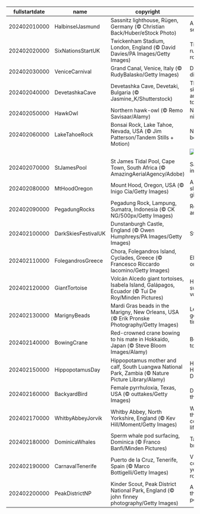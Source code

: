 |fullstartdate|name|copyright|title|image|
|--|--|--|--|--|
202402010000|HalbinselJasmund|Sassnitz lighthouse, Rügen, Germany (© Christian Back/Huber/eStock Photo)|A frozen sentinel|![](/en-GB/2024/02/202402010000HalbinselJasmund.jpg)|
202402020000|SixNationsStartUK|Twickenham Stadium, London, England (© David Davies/PA Images/Getty Images)|Time to ruck and roll|![](/en-GB/2024/02/202402020000SixNationsStartUK.jpg)|
202402030000|VeniceCarnival|Grand Canal, Venice, Italy (© RudyBalasko/Getty Images)|Days of disguises|![](/en-GB/2024/02/202402030000VeniceCarnival.jpg)|
202402040000|DevetashkaCave|Devetashka Cave, Devetaki, Bulgaria (© Jasmine_K/Shutterstock)|The skylights are a nice touch|![](/en-GB/2024/02/202402040000DevetashkaCave.jpg)|
202402050000|HawkOwl|Northern hawk-owl (© Remo Savisaar/Alamy)|Not a night owl|![](/en-GB/2024/02/202402050000HawkOwl.jpg)|
202402060000|LakeTahoeRock|Bonsai Rock, Lake Tahoe, Nevada, USA (© Jim Patterson/Tandem Stills + Motion)|Nature's bonsai|![](/en-GB/2024/02/202402060000LakeTahoeRock.jpg)|
||||![](/en-GB/2024/02/.jpg)|
202402070000|StJamesPool|St James Tidal Pool, Cape Town, South Africa (© AmazingAerialAgency/Adobe)|Sanctuary in the surf|![](/en-GB/2024/02/202402070000StJamesPool.jpg)|
202402080000|MtHoodOregon|Mount Hood, Oregon, USA (© Inigo Cia/Getty Images)|A sleeping giant|![](/en-GB/2024/02/202402080000MtHoodOregon.jpg)|
202402090000|PegadungRocks|Pegadung Rock, Lampung, Sumatra, Indonesia (© CK NG/500px/Getty Images)|Rocks and roll|![](/en-GB/2024/02/202402090000PegadungRocks.jpg)|
202402100000|DarkSkiesFestivalUK|Dunstanburgh Castle, England (© Owen Humphreys/PA Images/Getty Images)|Starstruck|![](/en-GB/2024/02/202402100000DarkSkiesFestivalUK.jpg)|
202402110000|FolegandrosGreece|Chora, Folegandros Island, Cyclades, Greece (© Francesco Riccardo Iacomino/Getty Images)|Elysium on Earth|![](/en-GB/2024/02/202402110000FolegandrosGreece.jpg)|
202402120000|GiantTortoise|Volcán Alcedo giant tortoises, Isabela Island, Galápagos, Ecuador (© Tui De Roy/Minden Pictures)|Home sweet volcano|![](/en-GB/2024/02/202402120000GiantTortoise.jpg)|
202402130000|MarignyBeads|Mardi Gras beads in the Marigny, New Orleans, USA (© Erik Pronske Photography/Getty Images)|Let the good times roll!|![](/en-GB/2024/02/202402130000MarignyBeads.jpg)|
202402140000|BowingCrane|Red-crowned crane bowing to his mate in Hokkaido, Japan (© Steve Bloom Images/Alamy)|Better together|![](/en-GB/2024/02/202402140000BowingCrane.jpg)|
202402150000|HippopotamusDay|Hippopotamus mother and calf, South Luangwa National Park, Zambia (© Nature Picture Library/Alamy)|Happy Hippo Day!|![](/en-GB/2024/02/202402150000HippopotamusDay.jpg)|
202402160000|BackyardBird|Female pyrrhuloxia, Texas, USA (© outtakes/Getty Images)|Dapper in the desert|![](/en-GB/2024/02/202402160000BackyardBird.jpg)|
202402170000|WhitbyAbbeyJorvik|Whitby Abbey, North Yorkshire, England (© Kev Hill/Moment/Getty Images)|Where the past comes to life|![](/en-GB/2024/02/202402170000WhitbyAbbeyJorvik.jpg)|
202402180000|DominicaWhales|Sperm whale pod surfacing, Dominica (© Franco Banfi/Minden Pictures)|Taking a breather|![](/en-GB/2024/02/202402180000DominicaWhales.jpg)|
202402190000|CarnavalTenerife|Puerto de la Cruz, Tenerife, Spain (© Marco Bottigelli/Getty Images)|Vibrant colours all year round!|![](/en-GB/2024/02/202402190000CarnavalTenerife.jpg)|
202402200000|PeakDistrictNP|Kinder Scout, Peak District National Park, England (© john finney photography/Getty Images)|A park for the people|![](/en-GB/2024/02/202402200000PeakDistrictNP.jpg)|
